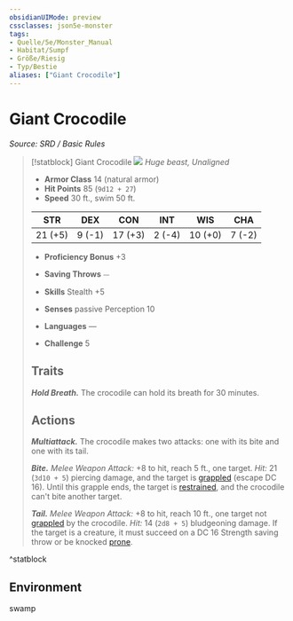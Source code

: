 ```yaml
---
obsidianUIMode: preview
cssclasses: json5e-monster
tags:
- Quelle/5e/Monster_Manual
- Habitat/Sumpf
- Größe/Riesig
- Typ/Bestie
aliases: ["Giant Crocodile"]
---
```

# Giant Crocodile
*Source: SRD / Basic Rules*  

> [!statblock] Giant Crocodile
> ![](compendium/bestiary/beast/token/giant-crocodile.png#token)
> *Huge beast, Unaligned*
> 
> - **Armor Class** 14  (natural armor)
> - **Hit Points** 85 (`9d12 + 27`)
> - **Speed** 30 ft., swim 50 ft.
> 
> |STR|DEX|CON|INT|WIS|CHA|
> |:---:|:---:|:---:|:---:|:---:|:---:|
> |21 (+5)| 9 (-1)|17 (+3)| 2 (-4)|10 (+0)| 7 (-2)|
> 
> - **Proficiency Bonus** +3
> - **Saving Throws** ⏤
> - **Skills** Stealth +5
> - **Senses** passive Perception 10
> 
> - **Languages** —
> - **Challenge** 5
> 
> ## Traits
> 
> ***Hold Breath.*** The crocodile can hold its breath for 30 minutes.
> 
> ## Actions
> 
> ***Multiattack.*** The crocodile makes two attacks: one with its bite and one with its tail.
> 
> ***Bite.*** *Melee Weapon Attack:* +8 to hit, reach 5 ft., one target. *Hit:* 21 (`3d10 + 5`) piercing damage, and the target is [grappled](rules/conditions.md#grappled) (escape DC 16). Until this grapple ends, the target is [restrained](rules/conditions.md#restrained), and the crocodile can't bite another target.
> 
> ***Tail.*** *Melee Weapon Attack:* +8 to hit, reach 10 ft., one target not [grappled](rules/conditions.md#grappled) by the crocodile. *Hit:* 14 (`2d8 + 5`) bludgeoning damage. If the target is a creature, it must succeed on a DC 16 Strength saving throw or be knocked [prone](rules/conditions.md#prone).
^statblock

## Environment

swamp